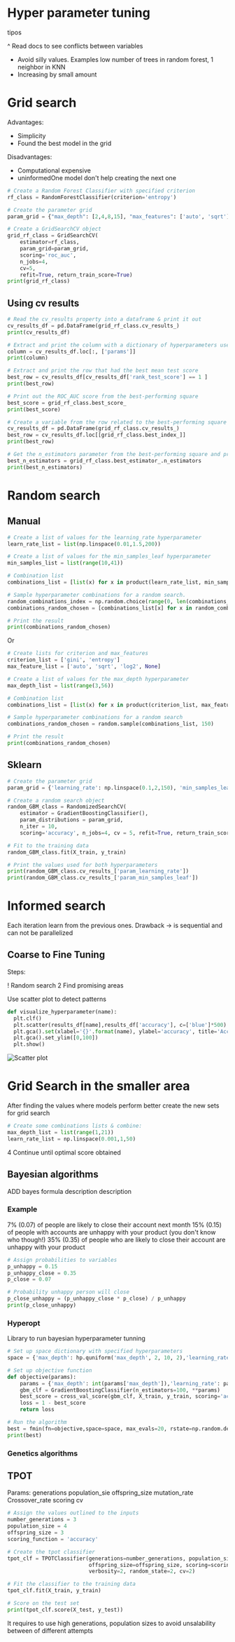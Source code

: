 # Hyper parameter tuning

tipos

^ Read docs to see conflicts between variables
* Avoid silly values. Examples low number of trees in random forest, 1 neighbor in KNN
* Increasing by small amount 

# Grid search

Advantages: 
* Simplicity
* Found the best model in the grid

Disadvantages:
* Computational expensive
* uninformedOne model don't help creating the next one

```python 
# Create a Random Forest Classifier with specified criterion
rf_class = RandomForestClassifier(criterion='entropy')

# Create the parameter grid
param_grid = {"max_depth": [2,4,8,15], "max_features": ['auto', 'sqrt']} 

# Create a GridSearchCV object
grid_rf_class = GridSearchCV(
    estimator=rf_class,
    param_grid=param_grid,
    scoring='roc_auc',
    n_jobs=4,
    cv=5,
    refit=True, return_train_score=True)
print(grid_rf_class)
 ```
## Using cv results

```python 
# Read the cv_results property into a dataframe & print it out
cv_results_df = pd.DataFrame(grid_rf_class.cv_results_)
print(cv_results_df)

# Extract and print the column with a dictionary of hyperparameters used
column = cv_results_df.loc[:, ['params']]
print(column)

# Extract and print the row that had the best mean test score
best_row = cv_results_df[cv_results_df['rank_test_score'] == 1 ]
print(best_row)

# Print out the ROC_AUC score from the best-performing square
best_score = grid_rf_class.best_score_
print(best_score)

# Create a variable from the row related to the best-performing square
cv_results_df = pd.DataFrame(grid_rf_class.cv_results_)
best_row = cv_results_df.loc[[grid_rf_class.best_index_]]
print(best_row)

# Get the n_estimators parameter from the best-performing square and print
best_n_estimators = grid_rf_class.best_estimator_.n_estimators
print(best_n_estimators)
```

# Random search

## Manual

```python 
# Create a list of values for the learning_rate hyperparameter
learn_rate_list = list(np.linspace(0.01,1.5,200))

# Create a list of values for the min_samples_leaf hyperparameter
min_samples_list = list(range(10,41))

# Combination list
combinations_list = [list(x) for x in product(learn_rate_list, min_samples_list)]

# Sample hyperparameter combinations for a random search.
random_combinations_index = np.random.choice(range(0, len(combinations_list)), 250, replace=False)
combinations_random_chosen = [combinations_list[x] for x in random_combinations_index]

# Print the result
print(combinations_random_chosen)
```

Or

```python 
# Create lists for criterion and max_features
criterion_list = ['gini', 'entropy']
max_feature_list = ['auto', 'sqrt', 'log2', None]

# Create a list of values for the max_depth hyperparameter
max_depth_list = list(range(3,56))

# Combination list
combinations_list = [list(x) for x in product(criterion_list, max_feature_list, max_depth_list)]

# Sample hyperparameter combinations for a random search
combinations_random_chosen = random.sample(combinations_list, 150)

# Print the result
print(combinations_random_chosen)
```

## Sklearn

```python 
# Create the parameter grid
param_grid = {'learning_rate': np.linspace(0.1,2,150), 'min_samples_leaf': list(range(20,65))} 

# Create a random search object
random_GBM_class = RandomizedSearchCV(
    estimator = GradientBoostingClassifier(),
    param_distributions = param_grid,
    n_iter = 10,
    scoring='accuracy', n_jobs=4, cv = 5, refit=True, return_train_score = True)

# Fit to the training data
random_GBM_class.fit(X_train, y_train)

# Print the values used for both hyperparameters
print(random_GBM_class.cv_results_['param_learning_rate'])
print(random_GBM_class.cv_results_['param_min_samples_leaf'])
```

# Informed search

Each iteration learn from the previous ones. Drawback -> is sequential and can not be parallelized

## Coarse to Fine Tuning

Steps: 

! Random search
2 Find promising areas

Use scatter plot to detect patterns 

```python
def visualize_hyperparameter(name):
  plt.clf()
  plt.scatter(results_df[name],results_df['accuracy'], c=['blue']*500)
  plt.gca().set(xlabel='{}'.format(name), ylabel='accuracy', title='Accuracy for different {}s'.format(name))
  plt.gca().set_ylim([0,100])
  plt.show()
```
![Scatter plot](./assets/coarse-fine-tunning-scatter.png)

# Grid Search in the smaller area

After finding the values where models perform better create the new sets for grid search

``` python 
# Create some combinations lists & combine:
max_depth_list = list(range(1,21))
learn_rate_list = np.linspace(0.001,1,50)
```

4 Continue until optimal score obtained

## Bayesian algorithms

ADD bayes formula description description

### Example

7% (0.07) of people are likely to close their account next month
15% (0.15) of people with accounts are unhappy with your product (you don't know who though!)
35% (0.35) of people who are likely to close their account are unhappy with your product

``` python 
# Assign probabilities to variables 
p_unhappy = 0.15
p_unhappy_close = 0.35
p_close = 0.07

# Probability unhappy person will close
p_close_unhappy = (p_unhappy_close * p_close) / p_unhappy
print(p_close_unhappy)
```

### Hyperopt

Library to run bayesian hyperparameter tunning

```python 
# Set up space dictionary with specified hyperparameters
space = {'max_depth': hp.quniform('max_depth', 2, 10, 2),'learning_rate': hp.uniform('learning_rate', 0.001,0.9)}

# Set up objective function
def objective(params):
    params = {'max_depth': int(params['max_depth']),'learning_rate': params['learning_rate']}
    gbm_clf = GradientBoostingClassifier(n_estimators=100, **params) 
    best_score = cross_val_score(gbm_clf, X_train, y_train, scoring='accuracy', cv=2, n_jobs=4).mean()
    loss = 1 - best_score
    return loss

# Run the algorithm
best = fmin(fn=objective,space=space, max_evals=20, rstate=np.random.default_rng(42), algo=tpe.suggest)
print(best)
```

### Genetics algorithms



## TPOT


Params:
generations
population_sie
offspring_size
mutation_rate
Crossover_rate
scoring
cv

```python 
# Assign the values outlined to the inputs
number_generations = 3
population_size = 4
offspring_size = 3
scoring_function = 'accuracy'

# Create the tpot classifier
tpot_clf = TPOTClassifier(generations=number_generations, population_size=population_size,
                          offspring_size=offspring_size, scoring=scoring_function,
                          verbosity=2, random_state=2, cv=2)

# Fit the classifier to the training data
tpot_clf.fit(X_train, y_train)

# Score on the test set
print(tpot_clf.score(X_test, y_test))
```

It requires to use high generations, population sizes to avoid unsalability between of different attempts